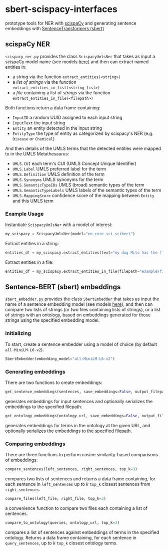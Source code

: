 # sbert-scispacy-interfaces
prototype tools for NER with [scispaCy](https://allenai.github.io/scispacy/) and generating sentence embeddings with [SentenceTransformers (sbert)](https://www.sbert.net)

## scispaCy NER
`scispacy_ner.py` provides the class `ScispacyUmlsNer` that takes as input a scispaCy model name (see models [here](https://allenai.github.io/scispacy/)) and then can extract named entities in:
- a _string_ via the function `extract_entities(<string>)`
- a _list of strings_ via the function `extract_entities_in_list(<string_list>)`
- a _file_ containing a list of _strings_ via the function `extract_entities_in_file(<filepath>)` 

Both functions return a data frame containing:
- `InputID` a random UUID assigned to each input string
- `InputText` the input string
- `Entity` an entity detected in the input string 
- `EntityType` the type of entity as categorized by scispacy's NER (e.g. `Disease` or `Chemical`)

And then details of the UMLS terms that the detected entities were mapped to in the UMLS Metathesaurus:
- `UMLS.CUI` each term's CUI (UMLS Concept Unique Identifier)
- `UMLS.Label` UMLS preferred label for the term
- `UMLS.Definition` UMLS definition of the term
- `UMLS.Synonyms` UMLS synonyms for the term
- `UMLS.SemanticTypeIDs` UMLS (broad) semantic types of the term 
- `UMLS.SemanticTypeLabels` UMLS labels of the semantic types of the term
- `UMLS.MappingScore` confidence score of the mapping between `Entity` and this UMLS term 

### Example Usage

Instantiate `ScispacyUmlsNer` with a model of interest:
```python
my_scispacy = ScispacyUmlsNer(model="en_core_sci_scibert")
```

Extract entities in a string:
```python
entities_df = my_scispacy.extract_entities(text="my dog Milo has the flu", output_as_df=True)
```

Extract entities in a file:
```python
entities_df = my_scispacy.extract_entities_in_file(filepath="example/file.txt", output_as_df=True)
```

## Sentence-BERT (sbert) embeddings
`sbert_embedder.py` provides the class `SbertEmbedder` that takes as input the name of a sentence embedding model (see models [here](https://www.sbert.net/docs/pretrained_models.html)), and then can compare two lists of strings (or two files containing lists of strings), or a list of strings with an ontology, based on embeddings generated for those strings using the specified embedding model.

### Initializing
To start, create a sentence embedder using a model of choice (by default `all-MiniLM-L6-v2`). 
```python
SbertEmbedder(embedding_model="all-MiniLM-L6-v2")
```

### Generating embeddings
There are two functions to create embeddings:

```python
get_sentence_embeddings(sentences, save_embeddings=False, output_filepath="")
```
generates embeddings for input sentences and optionally serializes the embeddings to the specified filepath.

```python
get_ontology_embeddings(ontology_url, save_embeddings=False, output_filepath="")
```
generates embeddings for terms in the ontology at the given URL, and optionally serializes the embeddings to
        the specified filepath.

### Comparing embeddings
There are three functions to perform cosine similarity-based comparisons of embeddings:
```python
compare_sentences(left_sentences, right_sentences, top_k=3)
```
compares two lists of sentences and returns a data frame containing, for each sentence in `left_sentences` up to _k_ `top_k` closest sentences from `right_sentences`.

```python
compare_files(left_file, right_file, top_k=3)
```
a convenience function to compare two files each containing a list of sentences.

```python
compare_to_ontology(queries, ontology_url, top_k=3)
```
compares a list of sentences against embeddings of terms in the specified ontology. Returns a data frame containing, for each sentence in `query_sentences`, up to _k_ `top_k` closest ontology terms.